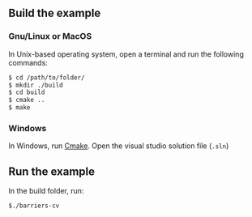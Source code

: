 ## Build the example

### Gnu/Linux or MacOS
In Unix-based operating system, open a terminal and run the following commands:
```bash
$ cd /path/to/folder/
$ mkdir ./build
$ cd build
$ cmake ..
$ make
```

### Windows
In Windows, run [Cmake](https://cmake.org/).
Open the visual studio solution file (`.sln`)

## Run the example

In the build folder, run:

```bash
$./barriers-cv
```
